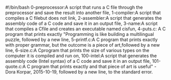 #!/bin/bash
0-preprocessor:A script that runs a C file through the preprocessor and save the result into another file, 1-compiler:A script that compiles a C filebut does not link, 2-assembler:A script that generates the assembly code of a C code and save it in an output file, 3-name:A script that compiles a Cfile and creates an executable named cisfun, 4-puts.c: A C program that prints exactly "Programming is like building a multilingual puzzle, followed by a new line, 5-printf.c:A C program that prints exactly with proper grammar, but the outcome is a piece of art,followed by a new line, 6-size.c:A Cprogram that prints the size of various types on the computer it is compiled and run on, 100-intel:A script that generates the assembly code (Intel syntax) of a C code and save it in an output file, 101-quote.c:A C program that prints exactly and that piece of art is useful" - Dora Korpar, 2015-10-19, followed by a new line, to the standard error.
